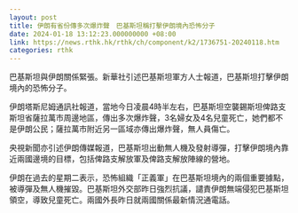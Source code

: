 ```yaml
---
layout: post
title: 伊朗有省份傳多次爆炸聲　巴基斯坦稱打擊伊朗境內恐怖分子
date: 2024-01-18 13:12:23.000000000 +08:00
link: https://news.rthk.hk/rthk/ch/component/k2/1736751-20240118.htm
categories: rthk
---
```


巴基斯坦與伊朗關係緊張。新華社引述巴基斯坦軍方人士報道，巴基斯坦打擊伊朗境內的恐怖分子。

伊朗塔斯尼姆通訊社報道，當地今日凌晨4時半左右，巴基斯坦空襲錫斯坦俾路支斯坦省薩拉萬市周邊地區，傳出多次爆炸聲，3名婦女及4名兒童死亡，她們都不是伊朗公民；薩拉萬市附近另一區域亦傳出爆炸聲，無人員傷亡。

央視新聞亦引述伊朗傳媒報道，巴基斯坦出動無人機及發射導彈，打擊伊朗境內靠近兩國邊境的目標，包括俾路支解放軍及俾路支解放陣線的營地。

伊朗在過去的星期二表示，恐怖組織「正義軍」在巴基斯坦境內的兩個重要據點，被導彈及無人機摧毀。巴基斯坦外交部昨日強烈抗議，譴責伊朗無端侵犯巴基斯坦領空，導致兒童死亡。兩國外長昨日就兩國關係最新情況通電話。
